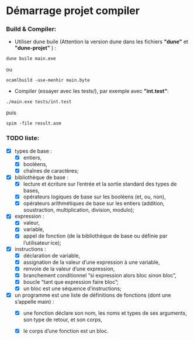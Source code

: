 # Démarrage projet compiler

### Build & Compiler:
 - Utiliser dune buile (Attention la version dune dans les fichiers **"dune"** et **"dune-projet"** ) :

```
dune buile main.exe
```
ou
```
ocamlbuild -use-menhir main.byte
```

- Compiler (essayer avec les tests/), par exemple avec __"int.test"__:

```
./main.exe tests/int.test
```

puis

```
spim -file result.asm
```


### TODO liste: 
- [x] types de base :
	- [x] entiers,
	- [x] booléens,
	- [x] chaînes de caractères;

- [X] bibliothèque de base :
	- [X] lecture et écriture sur l’entrée et la sortie standard des types de bases,
	- [X] opérateurs logiques de base sur les booléens (et, ou, non),
	- [X] opérateurs arithmétiques de base sur les entiers (addition, soustraction, multiplication, division, modulo);

- [X] expression :
	- [X] valeur,
	- [X] variable,
	- [X] appel de fonction (de la bibliothèque de base ou définie par l’utilisateur·ice);

- [X] instructions :
	- [X] déclaration de variable,
	- [X] assignation de la valeur d’une expression à une variable,
	- [X] renvoie de la valeur d’une expression,
	- [X] branchement conditionnel “si expression alors bloc sinon bloc”,
	- [X] boucle “tant que expression faire bloc”;
	- [X] un bloc est une séquence d’instructions;

- [X] un programme est une liste de définitions de fonctions (dont une s’appelle main) :
	- [X] une fonction déclare son nom, les noms et types de ses arguments, son type de retour, et son corps,
	- [X] le corps d’une fonction est un bloc.


